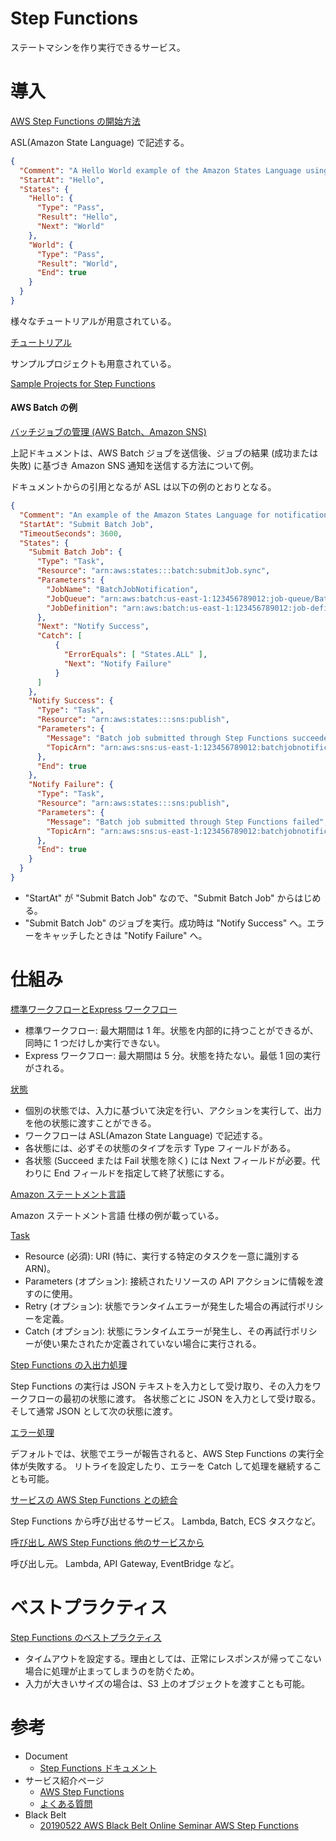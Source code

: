 
# Step Functions

ステートマシンを作り実行できるサービス。



# 導入

[AWS Step Functions の開始方法](https://docs.aws.amazon.com/ja_jp/step-functions/latest/dg/getting-started.html)

ASL(Amazon State Language) で記述する。
```json
{
  "Comment": "A Hello World example of the Amazon States Language using Pass states",
  "StartAt": "Hello",
  "States": {
    "Hello": {
      "Type": "Pass",
      "Result": "Hello",
      "Next": "World"
    },
    "World": {
      "Type": "Pass",
      "Result": "World",
      "End": true
    }
  }
}
```

様々なチュートリアルが用意されている。

[チュートリアル](https://docs.aws.amazon.com/ja_jp/step-functions/latest/dg/tutorials.html)

サンプルプロジェクトも用意されている。

[Sample Projects for Step Functions](https://docs.aws.amazon.com/ja_jp/step-functions/latest/dg/create-sample-projects.html)

#### AWS Batch の例

[バッチジョブの管理 (AWS Batch、Amazon SNS)](https://docs.aws.amazon.com/ja_jp/step-functions/latest/dg/batch-job-notification.html)

上記ドキュメントは、AWS Batch ジョブを送信後、ジョブの結果 (成功または失敗) に基づき Amazon SNS 通知を送信する方法について例。

ドキュメントからの引用となるが ASL は以下の例のとおりとなる。
```json
{
  "Comment": "An example of the Amazon States Language for notification on an AWS Batch job completion",
  "StartAt": "Submit Batch Job",
  "TimeoutSeconds": 3600,
  "States": {
    "Submit Batch Job": {
      "Type": "Task",
      "Resource": "arn:aws:states:::batch:submitJob.sync",
      "Parameters": {
        "JobName": "BatchJobNotification",
        "JobQueue": "arn:aws:batch:us-east-1:123456789012:job-queue/BatchJobQueue-7049d367474b4dd",
        "JobDefinition": "arn:aws:batch:us-east-1:123456789012:job-definition/BatchJobDefinition-74d55ec34c4643c:1"
      },
      "Next": "Notify Success",
      "Catch": [
          {
            "ErrorEquals": [ "States.ALL" ],
            "Next": "Notify Failure"
          }
      ]
    },
    "Notify Success": {
      "Type": "Task",
      "Resource": "arn:aws:states:::sns:publish",
      "Parameters": {
        "Message": "Batch job submitted through Step Functions succeeded",
        "TopicArn": "arn:aws:sns:us-east-1:123456789012:batchjobnotificatiointemplate-SNSTopic-1J757CVBQ2KHM"
      },
      "End": true
    },
    "Notify Failure": {
      "Type": "Task",
      "Resource": "arn:aws:states:::sns:publish",
      "Parameters": {
        "Message": "Batch job submitted through Step Functions failed",
        "TopicArn": "arn:aws:sns:us-east-1:123456789012:batchjobnotificatiointemplate-SNSTopic-1J757CVBQ2KHM"
      },
      "End": true
    }
  }
}
```

* "StartAt" が "Submit Batch Job" なので、"Submit Batch Job" からはじめる。
* "Submit Batch Job" のジョブを実行。成功時は "Notify Success" へ。エラーをキャッチしたときは "Notify Failure" へ。



# 仕組み

[標準ワークフローとExpress ワークフロー](https://docs.aws.amazon.com/ja_jp/step-functions/latest/dg/concepts-standard-vs-express.html)

* 標準ワークフロー: 最大期間は 1 年。状態を内部的に持つことができるが、同時に 1 つだけしか実行できない。
* Express ワークフロー: 最大期間は 5 分。状態を持たない。最低 1 回の実行がされる。

[状態](https://docs.aws.amazon.com/ja_jp/step-functions/latest/dg/concepts-states.html)

* 個別の状態では、入力に基づいて決定を行い、アクションを実行して、出力を他の状態に渡すことができる。
* ワークフローは ASL(Amazon State Language) で記述する。
* 各状態には、必ずその状態のタイプを示す Type フィールドがある。
* 各状態 (Succeed または Fail 状態を除く) には Next フィールドが必要。代わりに End フィールドを指定して終了状態にする。

[Amazon ステートメント言語](https://docs.aws.amazon.com/ja_jp/step-functions/latest/dg/concepts-amazon-states-language.html)

Amazon ステートメント言語 仕様の例が載っている。

[Task](https://docs.aws.amazon.com/ja_jp/step-functions/latest/dg/amazon-states-language-task-state.html)

* Resource (必須): URI (特に、実行する特定のタスクを一意に識別する ARN)。
* Parameters (オプション): 接続されたリソースの API アクションに情報を渡すのに使用。
* Retry (オプション): 状態でランタイムエラーが発生した場合の再試行ポリシーを定義。
* Catch (オプション): 状態にランタイムエラーが発生し、その再試行ポリシーが使い果たされたか定義されていない場合に実行される。



[Step Functions の入出力処理](https://docs.aws.amazon.com/ja_jp/step-functions/latest/dg/concepts-input-output-filtering.html)

Step Functions の実行は JSON テキストを入力として受け取り、その入力をワークフローの最初の状態に渡す。
各状態ごとに JSON を入力として受け取る。
そして通常 JSON として次の状態に渡す。

[エラー処理](https://docs.aws.amazon.com/ja_jp/step-functions/latest/dg/concepts-error-handling.html)

デフォルトでは、状態でエラーが報告されると、AWS Step Functions の実行全体が失敗する。
リトライを設定したり、エラーを Catch して処理を継続することも可能。

[サービスの AWS Step Functions との統合](https://docs.aws.amazon.com/ja_jp/step-functions/latest/dg/concepts-service-integrations.html)

Step Functions から呼び出せるサービス。
Lambda, Batch, ECS タスクなど。

[呼び出し AWS Step Functions 他のサービスから](https://docs.aws.amazon.com/ja_jp/step-functions/latest/dg/concepts-invoke-sfn.html)

呼び出し元。
Lambda, API Gateway, EventBridge など。



# ベストプラクティス

[Step Functions のベストプラクティス](https://docs.aws.amazon.com/ja_jp/step-functions/latest/dg/sfn-best-practices.html)

* タイムアウトを設定する。理由としては、正常にレスポンスが帰ってこない場合に処理が止まってしまうのを防ぐため。
* 入力が大きいサイズの場合は、S3 上のオブジェクトを渡すことも可能。



# 参考

* Document
  * [Step Functions ドキュメント](https://docs.aws.amazon.com/ja_jp/step-functions/latest/dg/welcome.html)
* サービス紹介ページ
  * [AWS Step Functions](https://aws.amazon.com/jp/step-functions/)
  * [よくある質問](https://aws.amazon.com/jp/step-functions/faqs/)
* Black Belt
  * [20190522 AWS Black Belt Online Seminar AWS Step Functions](https://www.slideshare.net/AmazonWebServicesJapan/20190522-aws-black-belt-online-seminar-aws-step-functions)

